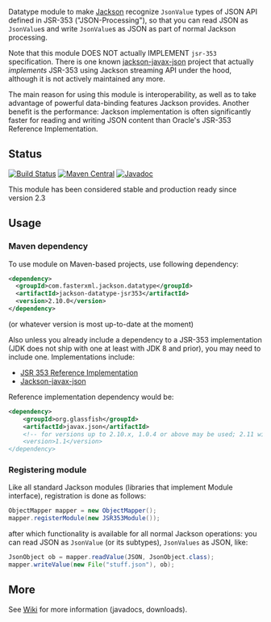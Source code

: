Datatype module to make [Jackson](../../../jackson)
recognize `JsonValue` types of JSON API defined in JSR-353 ("JSON-Processing"), so that
you can read JSON as `JsonValue`s and write `JsonValue`s as JSON as part of normal
Jackson processing.

Note that this module DOES NOT actually IMPLEMENT `jsr-353` specification.
There is one known [jackson-javax-json](https://github.com/pgelinas/jackson-javax-json)
project that actually *implements* JSR-353 using Jackson streaming API under the hood,
although it is not actively maintained any more.

The main reason for using this module is interoperability, as well as to take advantage
of powerful data-binding features Jackson provides.
Another benefit is the performance: Jackson implementation is often significantly faster for
reading and writing JSON content than Oracle's JSR-353 Reference Implementation.

## Status

[![Build Status](https://travis-ci.org/FasterXML/jackson-datatype-jsr353.svg)](https://travis-ci.org/FasterXML/jackson-datatype-jsr353)
[![Maven Central](https://maven-badges.herokuapp.com/maven-central/com.fasterxml.jackson.datatype/jackson-datatype-jsr353/badge.svg)](https://maven-badges.herokuapp.com/maven-central/com.fasterxml.jackson.datatype/jackson-datatype-jsr353/)
[![Javadoc](https://javadoc.io/badge/com.fasterxml.jackson.datatype/jackson-datatype-jsr353.svg)](http://www.javadoc.io/doc/com.fasterxml.jackson.datatype/jackson-datatype-jsr353)

This module has been considered stable and production ready since version 2.3

## Usage

### Maven dependency

To use module on Maven-based projects, use following dependency:

```xml
<dependency>
  <groupId>com.fasterxml.jackson.datatype</groupId>
  <artifactId>jackson-datatype-jsr353</artifactId>
  <version>2.10.0</version>
</dependency>
```

(or whatever version is most up-to-date at the moment)

Also unless you already include a dependency to a JSR-353 implementation (JDK does not ship with one at least with JDK 8
and prior), you may need to include one. Implementations include:

* [JSR 353 Reference Implementation](https://jsonp.java.net/)
* [Jackson-javax-json](https://github.com/pgelinas/jackson-javax-json)

Reference implementation dependency would be:

```xml
<dependency>
    <groupId>org.glassfish</groupId>
    <artifactId>javax.json</artifactId>
    <!-- for versions up to 2.10.x, 1.0.4 or above may be used; 2.11 will require 1.1 or above
    <version>1.1</version>
</dependency>
```

### Registering module

Like all standard Jackson modules (libraries that implement Module interface), registration is done as follows:

```java
ObjectMapper mapper = new ObjectMapper();
mapper.registerModule(new JSR353Module());
```

after which functionality is available for all normal Jackson operations:
you can read JSON as `JsonValue` (or its subtypes), `JsonValues` as JSON, like:

```java
JsonObject ob = mapper.readValue(JSON, JsonObject.class);
mapper.writeValue(new File("stuff.json"), ob);
```

## More

See [Wiki](../../wiki) for more information (javadocs, downloads).
